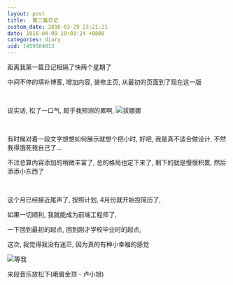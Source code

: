 ```yaml
---
layout: post
title:  第二篇日记
custom_date: 2016-03-29 23:21:21
date: 1016-04-09 19:03:24 +0800
categories: diary
uid: 1459584013
---
```

距离我第一篇日记相隔了快两个星期了

中间不停的填补博客, 增加内容, 装修主页, 从最初的页面到了现在这一版

<br>

说实话, 松了一口气, 超乎我预测的累啊, ![拔娜娜](http://ww4.sinaimg.cn/small/6ff2374djw1f2ihqq6fjnj202q03iglg.jpg)

<br>

有时候对着一段文字想想如何展示就想个把小时, 好吧, 我是真不适合做设计, 不然我得饿死我自己了...

不过总算内容添加的稍微丰富了, 总的格局也定下来了, 剩下的就是慢慢积累, 然后添添小东西了

<br>

这个月已经接近尾声了, 按照计划, 4月份就开始投简历了, 

如果一切顺利, 我就能成为前端工程师了, 

一下回到最初的起点, 回到刚才学校毕业时的起点, 

这次, 我觉得我没有迷茫, 因为真的有种小幸福的感觉

![等我](http://ww4.sinaimg.cn/mw690/6ff2374djw1f2ihkabm00j20c80dpgmv.jpg)

来段音乐放松下(峨眉金顶 - 卢小旭)

<script type="text/javascript" src="http://www.xiami.com/widget/player-single?uid=14650021&sid=1769706812&mode=js"></script>